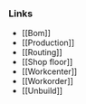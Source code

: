 ### Links
- [[Bom]]
- [[Production]]
- [[Routing]]
- [[Shop floor]]
- [[Workcenter]]
- [[Workorder]]
- [[Unbuild]]
